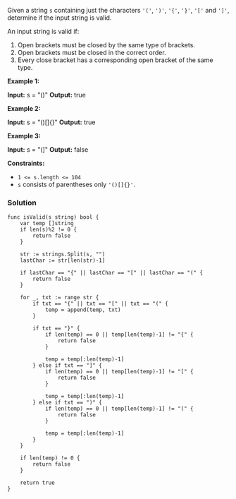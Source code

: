 Given a string `s` containing just the characters `'('`, `')'`, `'{'`, `'}'`, `'['` and `']'`, determine if the input string is valid.

An input string is valid if:

1. Open brackets must be closed by the same type of brackets.
2. Open brackets must be closed in the correct order.
3. Every close bracket has a corresponding open bracket of the same type.

**Example 1:**

**Input:** s = "()"
**Output:** true

**Example 2:**

**Input:** s = "()[]{}"
**Output:** true

**Example 3:**

**Input:** s = "(]"
**Output:** false

**Constraints:**

- `1 <= s.length <= 104`
- `s` consists of parentheses only `'()[]{}'`.

### Solution
```
func isValid(s string) bool {
    var temp []string
	if len(s)%2 != 0 {
		return false
	}

	str := strings.Split(s, "")
	lastChar := str[len(str)-1]

	if lastChar == "{" || lastChar == "[" || lastChar == "(" {
		return false
	}

	for _, txt := range str {
		if txt == "{" || txt == "[" || txt == "(" {
			temp = append(temp, txt)
		}

		if txt == "}" {
			if len(temp) == 0 || temp[len(temp)-1] != "{" {
				return false
			}

			temp = temp[:len(temp)-1]
		} else if txt == "]" {
			if len(temp) == 0 || temp[len(temp)-1] != "[" {
				return false
			}

			temp = temp[:len(temp)-1]
		} else if txt == ")" {
			if len(temp) == 0 || temp[len(temp)-1] != "(" {
				return false
			}

			temp = temp[:len(temp)-1]
		}
	}

	if len(temp) != 0 {
		return false
	}

	return true
}
```